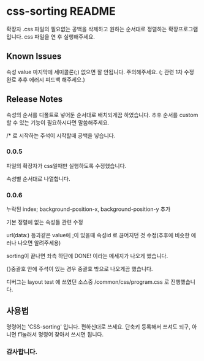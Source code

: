 # css-sorting README

확장자 .css 파일의 필요없는 공백을 삭제하고 원하는 순서대로 정렬하는 확장프로그램입니다.
css 파일을 연 후 실행해주세요.

## Known Issues

속성 value 마지막에 세미콜론(;) 없으면 잘 안됩니다. 주의해주세요.
(; 관련 1차 수정 완료 추후 에러시 피드백 해주세요.)

## Release Notes
속성의 순서를 디폴트로 넣어둔 순서대로 배치되게끔 하였습니다.
추후 순서를 custom 할 수 있는 기능이 필요하시다면 말씀해주세요.

/* 로 시작하는 주석이 시작할때 공백을 넣습니다.

### 0.0.5

파일의 확장자가 css일때만 실행하도록 수정했습니다.

속성별 순서대로 나열합니다.

### 0.0.6

누락된 index; background-position-x, background-position-y 추가

기본 정렬에 없는 속성들 관련 수정

url(data:) 등과같은 value에 ;이 있을때 속성id 로 끊어지던 것 수정(추후에 비슷한 에러나 나오면 알려주세용)

sorting이 끝나면 좌측 하단에 DONE! 이라는 메세지가 나오게 했습니다.

{}중괄호 안에 주석이 있는 경우 중괄호 밖으로 나오게끔 했습니다.

디버그는 layout test 에 쓰였던 소스중 /common/css/program.css 로 진행했습니다.

## 사용법

명령어는 'CSS-sorting' 입니다.
편하신대로 쓰세요. 단축키 등록해서 쓰셔도 되구, 아니면 f1눌러서 명령어 찾아서 쓰시면 됩니다.

### 감사합니다.